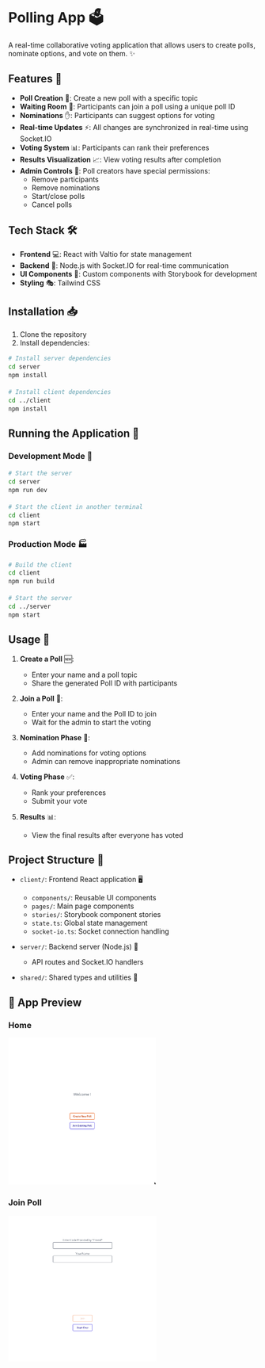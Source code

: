# Polling App 🗳️

A real-time collaborative voting application that allows users to create polls, nominate options, and vote on them. ✨

## Features 🌟

- **Poll Creation** 📝: Create a new poll with a specific topic
- **Waiting Room** 🚪: Participants can join a poll using a unique poll ID
- **Nominations** ✋: Participants can suggest options for voting
- **Real-time Updates** ⚡: All changes are synchronized in real-time using Socket.IO
- **Voting System** 📊: Participants can rank their preferences
- **Results Visualization** 📈: View voting results after completion
- **Admin Controls** 👑: Poll creators have special permissions:
  - Remove participants
  - Remove nominations
  - Start/close polls
  - Cancel polls

## Tech Stack 🛠️

- **Frontend** 💻: React with Valtio for state management
- **Backend** 🔧: Node.js with Socket.IO for real-time communication
- **UI Components** 🎨: Custom components with Storybook for development
- **Styling** 🎭: Tailwind CSS

## Installation 📥

1. Clone the repository
2. Install dependencies:

```bash
# Install server dependencies
cd server
npm install

# Install client dependencies
cd ../client
npm install
```

## Running the Application 🚀

### Development Mode 🔧

```bash
# Start the server
cd server
npm run dev

# Start the client in another terminal
cd client
npm start
```

### Production Mode 🏭

```bash
# Build the client
cd client
npm run build

# Start the server
cd ../server
npm start
```

## Usage 📱

1. **Create a Poll** 🆕:

   - Enter your name and a poll topic
   - Share the generated Poll ID with participants

2. **Join a Poll** 🔗:

   - Enter your name and the Poll ID to join
   - Wait for the admin to start the voting

3. **Nomination Phase** 🙋:

   - Add nominations for voting options
   - Admin can remove inappropriate nominations

4. **Voting Phase** ✅:

   - Rank your preferences
   - Submit your vote

5. **Results** 📊:
   - View the final results after everyone has voted

## Project Structure 📁

- `client/`: Frontend React application 🖥️

  - `components/`: Reusable UI components
  - `pages/`: Main page components
  - `stories/`: Storybook component stories
  - `state.ts`: Global state management
  - `socket-io.ts`: Socket connection handling

- `server/`: Backend server (Node.js) 🔌

  - API routes and Socket.IO handlers

- `shared/`: Shared types and utilities 🔄

## 📱 App Preview

### Home

<img src="./assets/home-page.png" width="300" alt="Home"/>

### Join Poll

<img src="./assets/join-poll.png" width="300" alt="Join Poll"/>
